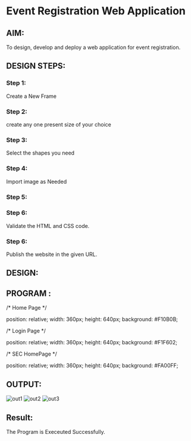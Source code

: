 # Event Registration Web Application

## AIM:
To design, develop and deploy a web application for event registration.

## DESIGN STEPS:

### Step 1:
Create a New Frame

### Step 2:
create any one present size of your choice

### Step 3:

Select the shapes you need
### Step 4:
Import image as Needed

### Step 5:

### Step 6:

Validate the HTML and CSS code.

### Step 6:

Publish the website in the given URL.

## DESIGN:

## PROGRAM :
/* Home Page */

position: relative;
width: 360px;
height: 640px;
background: #F10B0B;

/* Login Page */

position: relative;
width: 360px;
height: 640px;
background: #F1F602;

/* SEC HomePage */

position: relative;
width: 360px;
height: 640px;
background: #FA00FF;

## OUTPUT:
![out1](https://github.com/BalaSathiesh/event-registration/assets/128462891/b3ed7c45-3f51-4ad3-a292-2e2aa552bc46)
![out2](https://github.com/BalaSathiesh/event-registration/assets/128462891/82c95dff-1f06-4701-99d0-2a4fea80521e)
![out3](https://github.com/BalaSathiesh/event-registration/assets/128462891/f48ed95f-0da3-4fcc-b63d-74b18d44e264)



## Result:
The Program is Execeuted Successfully.
